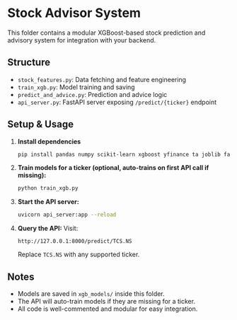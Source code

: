 # Stock Advisor System

This folder contains a modular XGBoost-based stock prediction and advisory system for integration with your backend.

## Structure
- `stock_features.py`: Data fetching and feature engineering
- `train_xgb.py`: Model training and saving
- `predict_and_advice.py`: Prediction and advice logic
- `api_server.py`: FastAPI server exposing `/predict/{ticker}` endpoint

## Setup & Usage

1. **Install dependencies**
   ```sh
   pip install pandas numpy scikit-learn xgboost yfinance ta joblib fastapi uvicorn
   ```

2. **Train models for a ticker (optional, auto-trains on first API call if missing):**
   ```sh
   python train_xgb.py
   ```

3. **Start the API server:**
   ```sh
   uvicorn api_server:app --reload
   ```

4. **Query the API:**
   Visit:
   ```
   http://127.0.0.1:8000/predict/TCS.NS
   ```
   Replace `TCS.NS` with any supported ticker.

## Notes
- Models are saved in `xgb_models/` inside this folder.
- The API will auto-train models if they are missing for a ticker.
- All code is well-commented and modular for easy integration.
